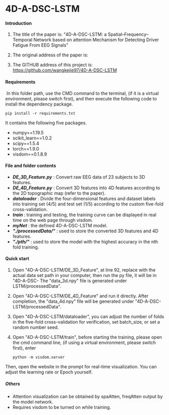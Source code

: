 # 4D-A-DSC-LSTM

#### Introduction

1. The title of the paper is: "4D-A-DSC-LSTM: a Spatial–Frequency–Temporal Network based on attention Mechanism for Detecting Driver Fatigue From EEG Signals"

2. The original address of the paper is:

3. The GITHUB address of this project is: https://github.com/wangkejie97/4D-A-DSC-LSTM

   

#### Requirements

​	In this folder path, use the CMD command to the terminal, (if it is a virtual environment, please switch first), and then execute the following code to install the dependency package.

```
pip install -r requirements.txt
```

It contains the following five packages.

- numpy==1.19.5
- scikit_learn==1.0.2
- scipy==1.5.4
- torch==1.9.0
- visdom==0.1.8.9



#### File and folder contents

- ***DE_3D_Feature.py*** : Convert raw EEG data of 23 subjects to 3D features.
- ***DE_4D_Feature.py*** : Convert 3D features into 4D features according to the 2D topographic map (refer to the paper).
- ***dataloader*** : Divide the four-dimensional features and dataset labels into training set (4/5) and test set (1/5) according to the custom five-fold cross-validation.
- ***train*** : training and testing, the training curve can be displayed in real time on the web page through visdom.
- ***myNet*** : the defined 4D-A-DSC-LSTM model.
- ***"./processedData/"*** : used to store the converted 3D features and 4D features.
- ***"./pth/"*** : used to store the model with the highest accuracy in the nth fold training.



#### Quick start

1. Open "4D-A-DSC-LSTM/DE_3D_Feature", at line 92, replace with the actual data set path in your computer, then run the py file, it will be in "4D-A-DSC- The "data_3d.npy" file is generated under LSTM/processedData".

2. Open "4D-A-DSC-LSTM/DE_4D_Feature" and run it directly. After completion, the "data_4d.npy" file will be generated under "4D-A-DSC-LSTM/processedData".

3. Open "4D-A-DSC-LSTM/dataloader", you can adjust the number of folds in the five-fold cross-validation for verification, set batch_size, or set a random number seed.

4. Open "4D-A-DSC-LSTM/train", before starting the training, please open the cmd command line, (if using a virtual environment, please switch first), enter

   ```
   python -m visdom.server
   ```

Then, open the website in the prompt for real-time visualization. You can adjust the learning rate or Epoch yourself.



##### Others

- Attention visualization can be obtained by spaAtten, freqAtten output by the model network.
- Requires visdom to be turned on while training.